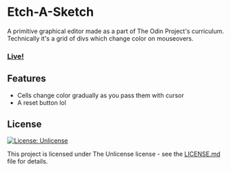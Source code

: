 # Etch-A-Sketch
A primitive graphical editor made as a part of The Odin Project's curriculum.  
Technically it's a grid of divs which change color on mouseovers.

### [Live!](https://snakecase.github.io/etch-a-sketch/)

## Features

* Cells change color gradually as you pass them with cursor
* A reset button lol

## License
[![License: Unlicense](https://img.shields.io/badge/license-Unlicense-blue.svg)](http://unlicense.org/)

This project is licensed under The Unlicense license - see the [LICENSE.md](LICENSE.md) file for details.
